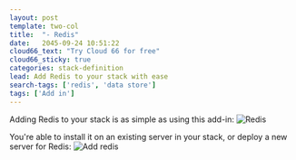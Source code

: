 ```yaml
---
layout: post
template: two-col
title:  "- Redis"
date:   2045-09-24 10:51:22
cloud66_text: "Try Cloud 66 for free"
cloud66_sticky: true
categories: stack-definition
lead: Add Redis to your stack with ease
search-tags: ['redis', 'data store']
tags: ['Add in']
---
```


Adding Redis to your stack is as simple as using this add-in:
![Redis](http://cdn.cloud66.com/images/help/addin_redis.png)

You're able to install it on an existing server in your stack, or deploy a new server for Redis:
![Add redis](http://cdn.cloud66.com/images/help/addin_example_redis_add.png)